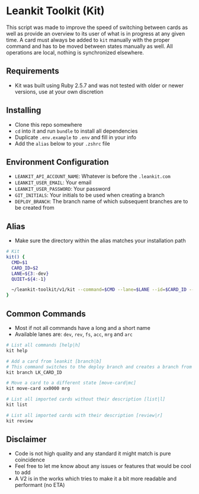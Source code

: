 # Leankit Toolkit (Kit)

This script was made to improve the speed of switching between cards as well as provide an overview to its user of what is in progress at any given time. A card must always be added to `kit` manually with the proper command and has to be moved between states manually as well. All operations are local, nothing is synchronized elsewhere.

## Requirements
* Kit was built using Ruby 2.5.7 and was not tested with older or newer versions, use at your own discretion

## Installing
* Clone this repo somewhere
* `cd` into it and run `bundle` to install all dependencies
* Duplicate `.env.example` to `.env` and fill in your info
* Add the `alias` below to your `.zshrc` file

## Environment Configuration
* `LEANKIT_API_ACCOUNT_NAME`: Whatever is before the `.leankit.com`
* `LEANKIT_USER_EMAIL`: Your email
* `LEANKIT_USER_PASSWORD`: Your password
* `GIT_INITIALS`: Your initials to be used when creating a branch
* `DEPLOY_BRANCH`: The branch name of which subsequent branches are to be created from

## Alias
* Make sure the directory within the alias matches your installation path

```bash
# Kit
kit() {
  CMD=$1
  CARD_ID=$2
  LANE=${3:-dev}
  QUIET=${4:-1}

  ~/leankit-toolkit/v1/kit --command=$CMD --lane=$LANE --id=$CARD_ID --quiet=$QUIET
}
```

## Common Commands
* Most if not all commands have a long and a short name
* Available lanes are: `dev`, `rev`, `fs`, `acc`, `mrg` and `arc`

```bash
# List all commands [help|h]
kit help

# Add a card from leankit [branch|b]
# This command switches to the deploy branch and creates a branch from there.
kit branch LK_CARD_ID

# Move a card to a different state [move-card|mc]
kit move-card xx0000 mrg

# List all imported cards without their description [list|l]
kit list

# List all imported cards with their description [review|r]
kit review
```

## Disclaimer
* Code is not high quality and any standard it might match is pure coincidence
* Feel free to let me know about any issues or features that would be cool to add
* A V2 is in the works which tries to make it a bit more readable and performant (no ETA)
